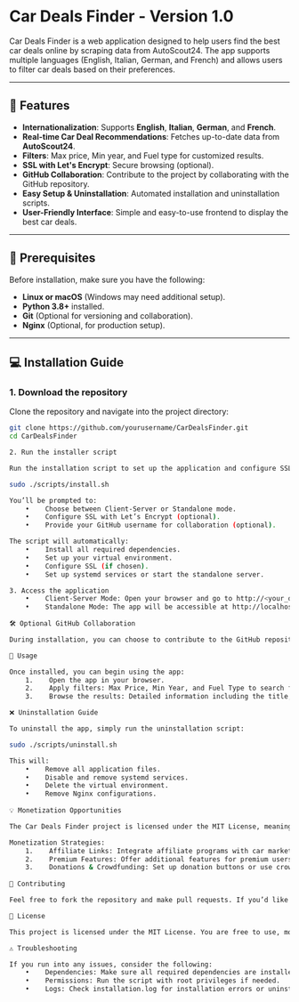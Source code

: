 # Car Deals Finder - Version 1.0

Car Deals Finder is a web application designed to help users find the best car deals online by scraping data from AutoScout24. The app supports multiple languages (English, Italian, German, and French) and allows users to filter car deals based on their preferences.

---

## 🚀 Features
- **Internationalization**: Supports **English**, **Italian**, **German**, and **French**.
- **Real-time Car Deal Recommendations**: Fetches up-to-date data from **AutoScout24**.
- **Filters**: Max price, Min year, and Fuel type for customized results.
- **SSL with Let's Encrypt**: Secure browsing (optional).
- **GitHub Collaboration**: Contribute to the project by collaborating with the GitHub repository.
- **Easy Setup & Uninstallation**: Automated installation and uninstallation scripts.
- **User-Friendly Interface**: Simple and easy-to-use frontend to display the best car deals.

---

## 🔧 Prerequisites

Before installation, make sure you have the following:
- **Linux or macOS** (Windows may need additional setup).
- **Python 3.8+** installed.
- **Git** (Optional for versioning and collaboration).
- **Nginx** (Optional, for production setup).

---

## 💻 Installation Guide

### 1. Download the repository
Clone the repository and navigate into the project directory:

```bash
git clone https://github.com/yourusername/CarDealsFinder.git
cd CarDealsFinder

2. Run the installer script

Run the installation script to set up the application and configure SSL. Optionally, you can also enable GitHub collaboration during the setup.

sudo ./scripts/install.sh

You’ll be prompted to:
    •    Choose between Client-Server or Standalone mode.
    •    Configure SSL with Let’s Encrypt (optional).
    •    Provide your GitHub username for collaboration (optional).

The script will automatically:
    •    Install all required dependencies.
    •    Set up your virtual environment.
    •    Configure SSL (if chosen).
    •    Set up systemd services or start the standalone server.

3. Access the application
    •    Client-Server Mode: Open your browser and go to http://<your_domain_or_localhost>.
    •    Standalone Mode: The app will be accessible at http://localhost:8000.
    
🛠 Optional GitHub Collaboration

During installation, you can choose to contribute to the GitHub repository by providing your GitHub username. This will clone the repository into your app directory, allowing you to contribute and push your changes.

🎯 Usage

Once installed, you can begin using the app:
    1.    Open the app in your browser.
    2.    Apply filters: Max Price, Min Year, and Fuel Type to search for car deals.
    3.    Browse the results: Detailed information including the title, price, mileage, and year.

❌ Uninstallation Guide

To uninstall the app, simply run the uninstallation script:

sudo ./scripts/uninstall.sh

This will:
    •    Remove all application files.
    •    Disable and remove systemd services.
    •    Delete the virtual environment.
    •    Remove Nginx configurations.
    
💡 Monetization Opportunities

The Car Deals Finder project is licensed under the MIT License, meaning you can freely use, modify, and distribute the software. Here are some ways you can monetize the application:

Monetization Strategies:
    1.    Affiliate Links: Integrate affiliate programs with car marketplaces, earning a commission on successful transactions.
    2.    Premium Features: Offer additional features for premium users, such as notifications for new deals, advanced search filters, or custom recommendations.
    3.    Donations & Crowdfunding: Set up donation buttons or use crowdfunding platforms to fund further development.
    
👥 Contributing

Feel free to fork the repository and make pull requests. If you’d like to contribute directly, please follow the steps for GitHub collaboration during installation.

📝 License

This project is licensed under the MIT License. You are free to use, modify, and distribute the software. However, we do not assume any liability for damages or issues caused by using this software.

⚠️ Troubleshooting

If you run into any issues, consider the following:
    •    Dependencies: Make sure all required dependencies are installed.
    •    Permissions: Run the script with root privileges if needed.
    •    Logs: Check installation.log for installation errors or uninstallation.log for uninstallation issues.

